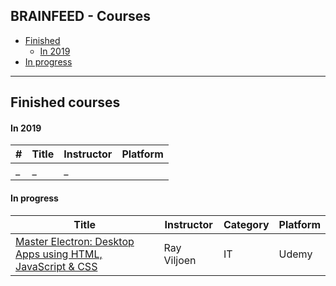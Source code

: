 ## BRAINFEED - Courses

+ [Finished](#finished)
   + [In 2019](#finished_2019)
+ [In progress](#in_progress)

---

<a id="finished"></a>
## Finished courses

<a id="finished_2019"></a>
#### In 2019

\# | Title | Instructor | Platform
-- | ----- | ---------- | --------
_ | _ | _

<a id="in_progress"></a>
#### In progress

Title | Instructor | Category | Platform
----- | ---------- | -------- | --------
[Master Electron: Desktop Apps using HTML, JavaScript & CSS](https://www.udemy.com/master-electron/) | Ray Viljoen | IT | Udemy

